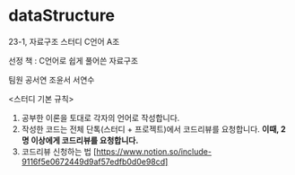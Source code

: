 # dataStructure

23-1, 자료구조 스터디 C언어 A조

선정 책 : C언어로 쉽게 풀어쓴 자료구조

팀원 공서연 조윤서 서연수

<스터디 기본 규칙>
1. 공부한 이론을 토대로 각자의 언어로 작성합니다.
2. 작성한 코드는 전체 단톡(스터디 + 프로젝트)에서 코드리뷰를 요청합니다.
  **이때, 2명 이상에게 코드리뷰를 요청합니다.**
3. 코드리뷰 신청하는 법 [https://www.notion.so/include-9116f5e0672449d9af57edfb0d0e98cd]

